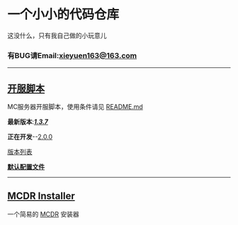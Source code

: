 # 一个小小的代码仓库
这没什么，只有我自己做的小玩意儿

### 有BUG请Email:<xieyuen163@163.com>

---

## [开服脚本](/%E5%BC%80%E6%9C%8D%E8%84%9A%E6%9C%AC/README.MD "README.md")

MC服务器开服脚本，使用条件请见 [README.md](/%E5%BC%80%E6%9C%8D%E8%84%9A%E6%9C%AC/README.MD#使用前必看)

**最新版本**:[***1.3.7***](/%E5%BC%80%E6%9C%8D%E8%84%9A%E6%9C%AC/start-1.3.7-snapshot%20GBK.bat)

**正在开发**--[2.0.0](/%E5%BC%80%E6%9C%8D%E8%84%9A%E6%9C%AC/README.MD "去 README.md 看")

[版本列表](/%E5%BC%80%E6%9C%8D%E8%84%9A%E6%9C%AC/README.MD#已有版本)

[**默认配置文件**](/%E5%BC%80%E6%9C%8D%E8%84%9A%E6%9C%AC/README.MD#默认配置文件)

---

## [MCDR Installer](/MCDRinstaller/README.md)

一个简易的 [MCDR](https://github.com/Fallen-Breath/MCDReforged "佛冷的 MCDReforged") 安装器
